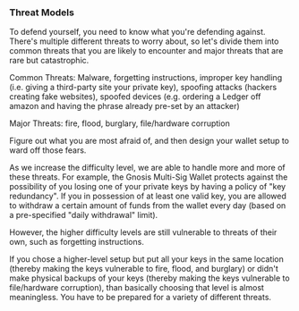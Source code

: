 ### Threat Models

To defend yourself, you need to know what you're defending against. There's multiple different threats to worry about, so let's divide them into common threats that you are likely to encounter and major threats that are rare but catastrophic.

Common Threats: Malware, forgetting instructions, improper key handling (i.e. giving a third-party site your private key), spoofing attacks (hackers creating fake websites), spoofed devices (e.g. ordering a Ledger off amazon and having the phrase already pre-set by an attacker)

Major Threats: fire, flood, burglary, file/hardware corruption

Figure out what you are most afraid of, and then design your wallet setup to ward off those fears.

As we increase the difficulty level, we are able to handle more and more of these threats. For example, the Gnosis Multi-Sig Wallet protects against the possibility of you losing one of your private keys by having a policy of "key redundancy". If you in possession of at least one valid key, you are allowed to withdraw a certain amount of funds from the wallet every day (based on a pre-specified "daily withdrawal" limit).

However, the higher difficulty levels are still vulnerable to threats of their own, such as forgetting instructions.

If you chose a higher-level setup but put all your keys in the same location (thereby making the keys vulnerable to fire, flood, and burglary) or didn't make physical backups of your keys (thereby making the keys vulnerable to file/hardware corruption), than basically choosing that level is almost meaningless. You have to be prepared for a variety of different threats.